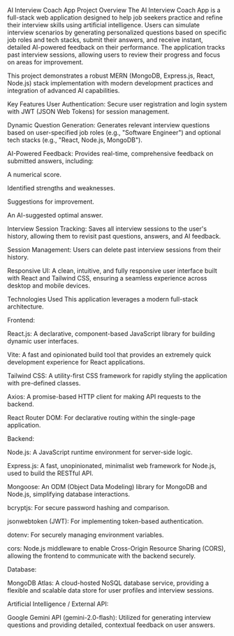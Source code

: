 AI Interview Coach App
Project Overview
The AI Interview Coach App is a full-stack web application designed to help job seekers practice and refine their interview skills using artificial intelligence. Users can simulate interview scenarios by generating personalized questions based on specific job roles and tech stacks, submit their answers, and receive instant, detailed AI-powered feedback on their performance. The application tracks past interview sessions, allowing users to review their progress and focus on areas for improvement.

This project demonstrates a robust MERN (MongoDB, Express.js, React, Node.js) stack implementation with modern development practices and integration of advanced AI capabilities.

Key Features
User Authentication: Secure user registration and login system with JWT (JSON Web Tokens) for session management.

Dynamic Question Generation: Generates relevant interview questions based on user-specified job roles (e.g., "Software Engineer") and optional tech stacks (e.g., "React, Node.js, MongoDB").

AI-Powered Feedback: Provides real-time, comprehensive feedback on submitted answers, including:

A numerical score.

Identified strengths and weaknesses.

Suggestions for improvement.

An AI-suggested optimal answer.

Interview Session Tracking: Saves all interview sessions to the user's history, allowing them to revisit past questions, answers, and AI feedback.

Session Management: Users can delete past interview sessions from their history.

Responsive UI: A clean, intuitive, and fully responsive user interface built with React and Tailwind CSS, ensuring a seamless experience across desktop and mobile devices.

Technologies Used
This application leverages a modern full-stack architecture.

Frontend:

React.js: A declarative, component-based JavaScript library for building dynamic user interfaces.

Vite: A fast and opinionated build tool that provides an extremely quick development experience for React applications.

Tailwind CSS: A utility-first CSS framework for rapidly styling the application with pre-defined classes.

Axios: A promise-based HTTP client for making API requests to the backend.

React Router DOM: For declarative routing within the single-page application.

Backend:

Node.js: A JavaScript runtime environment for server-side logic.

Express.js: A fast, unopinionated, minimalist web framework for Node.js, used to build the RESTful API.

Mongoose: An ODM (Object Data Modeling) library for MongoDB and Node.js, simplifying database interactions.

bcryptjs: For secure password hashing and comparison.

jsonwebtoken (JWT): For implementing token-based authentication.

dotenv: For securely managing environment variables.

cors: Node.js middleware to enable Cross-Origin Resource Sharing (CORS), allowing the frontend to communicate with the backend securely.

Database:

MongoDB Atlas: A cloud-hosted NoSQL database service, providing a flexible and scalable data store for user profiles and interview sessions.

Artificial Intelligence / External API:

Google Gemini API (gemini-2.0-flash): Utilized for generating interview questions and providing detailed, contextual feedback on user answers.
